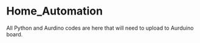 # Home_Automation


All Python and Aurdino codes are here that will need to upload to Aurduino board.
